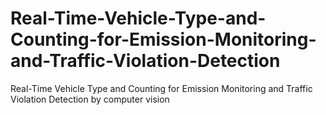 # Real-Time-Vehicle-Type-and-Counting-for-Emission-Monitoring-and-Traffic-Violation-Detection
Real-Time Vehicle Type and Counting for Emission Monitoring and Traffic Violation Detection by computer vision
